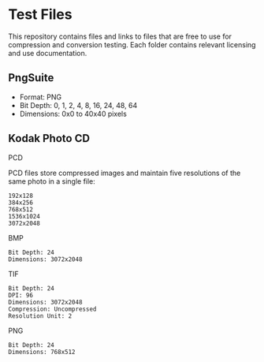 # Test Files

This repository contains files and links to files that are free to use for compression and conversion testing. Each folder contains relevant licensing and use documentation. 

## PngSuite

* Format: PNG
* Bit Depth: 0, 1, 2, 4, 8, 16, 24, 48, 64
* Dimensions: 0x0 to 40x40 pixels

## Kodak Photo CD 

PCD

PCD files store compressed images and maintain five resolutions of the same photo in a single file:

    192x128
    384x256
    768x512
    1536x1024
    3072x2048

BMP

    Bit Depth: 24
    Dimensions: 3072x2048

TIF

    Bit Depth: 24
    DPI: 96
    Dimensions: 3072x2048
    Compression: Uncompressed
    Resolution Unit: 2

PNG

    Bit Depth: 24
    Dimensions: 768x512
